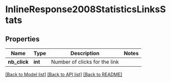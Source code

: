 # InlineResponse2008StatisticsLinksStats

## Properties
Name | Type | Description | Notes
------------ | ------------- | ------------- | -------------
**nb_click** | **int** | Number of clicks for the link | 

[[Back to Model list]](../README.md#documentation-for-models) [[Back to API list]](../README.md#documentation-for-api-endpoints) [[Back to README]](../README.md)



